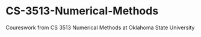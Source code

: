 # CS-3513-Numerical-Methods
 Coureswork from CS 3513 Numerical Methods at Oklahoma State University
